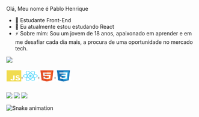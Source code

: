 Olá, Meu nome é Pablo Henrique

- 🔭 Estudante Front-End
- 🌱 Eu atualmente estou estudando React
- ⚡ Sobre mim:  Sou um jovem de 18 anos, apaixonado em aprender e em me desafiar cada dia mais, a procura de uma oportunidade no mercado tech.

<div align="left">
  <a href="https://github.com/PABLOHLS3">
  <img height="190em" src="https://github-readme-stats.vercel.app/api?username=PABLOHLS3&show_icons=true&theme=highcontrast&include_all_commits=true&count_private=true"/>
</div>
<div style="display: inline_block"><br>
  <img align="center" alt="Pablo-Js" height="30" width="40" src="https://raw.githubusercontent.com/devicons/devicon/master/icons/javascript/javascript-plain.svg">
  <img align="center" alt="Pablo-React" height="30" width="40" src="https://raw.githubusercontent.com/devicons/devicon/master/icons/react/react-original.svg">
  <img align="center" alt="Pablo-HTML" height="30" width="40" src="https://raw.githubusercontent.com/devicons/devicon/master/icons/html5/html5-original.svg">
  <img align="center" alt="Pablo-CSS" height="30" width="40" src="https://raw.githubusercontent.com/devicons/devicon/master/icons/css3/css3-original.svg">
</div>

##

<div> 
  <a href = "mailto:pablo.shenrrique@gmail.com"><img src="https://img.shields.io/badge/-Gmail-%23333?style=for-the-badge&logo=gmail&logoColor=white" target="_blank"></a>
  <a href="https://www.linkedin.com/in/pablo-henrique-3b37b9205"><img src="https://img.shields.io/badge/-LinkedIn-%230077B5?style=for-the-badge&logo=linkedin&logoColor=white" target="_blank"></a>
 <a href = "https://wa.me/5511957170874"><img src="https://img.shields.io/badge/WhatsApp-25D366?style=for-the-badge&logo=whatsapp&logoColor=white"> </a>
 
  ![Snake animation](https://github.com/PABLOHLS3/PABLOHLS3/blob/output/github-contribution-grid-snake.svg)
 
</div>



